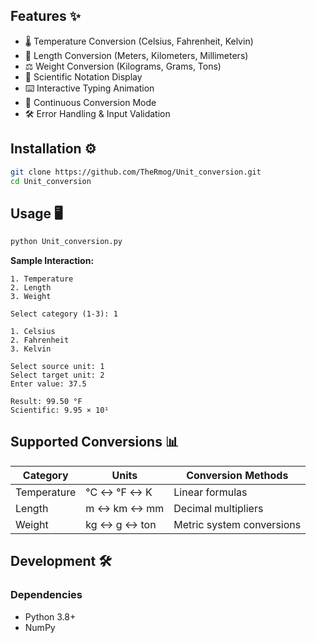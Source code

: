 ## Features ✨
- 🌡️ Temperature Conversion (Celsius, Fahrenheit, Kelvin)
- 📏 Length Conversion (Meters, Kilometers, Millimeters)
- ⚖️ Weight Conversion (Kilograms, Grams, Tons)
- 🔬 Scientific Notation Display
- ⌨️ Interactive Typing Animation
- 🔄 Continuous Conversion Mode
- 🛠️ Error Handling & Input Validation

## Installation ⚙️
```bash
git clone https://github.com/TheRmog/Unit_conversion.git
cd Unit_conversion
```

## Usage 🖥️
```bash
python Unit_conversion.py
```

**Sample Interaction:**
```
1. Temperature
2. Length
3. Weight

Select category (1-3): 1

1. Celsius
2. Fahrenheit
3. Kelvin

Select source unit: 1
Select target unit: 2
Enter value: 37.5

Result: 99.50 °F
Scientific: 9.95 × 10¹
```

## Supported Conversions 📊
| Category     | Units                          | Conversion Methods              |
|--------------|--------------------------------|----------------------------------|
| Temperature  | °C ↔ °F ↔ K                   | Linear formulas                  |
| Length       | m ↔ km ↔ mm                   | Decimal multipliers              |
| Weight       | kg ↔ g ↔ ton                  | Metric system conversions        |

## Development 🛠️
### Dependencies
- Python 3.8+
- NumPy


